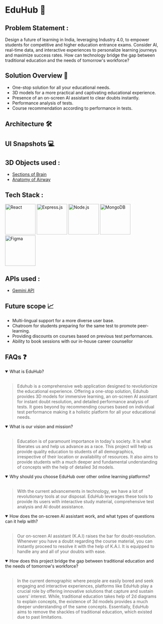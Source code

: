 # EduHub :pushpin:
## Problem Statement :
Design a future of learning in India, leveraging Industry 4.0, to empower students for competitive and higher education entrance exams. Consider AI, real-time data, and interactive experiences to personalize learning journeys and maximize success rates. How can technology bridge the gap between traditional education and the needs of tomorrow's workforce?

## Solution Overview :memo:
* One-stop solution for all your educational needs.
* 3D models for a more practical and captivating educational experience.
* Presence of an on-screen AI assistant to clear doubts instantly.
* Performance analysis of tests.
* Course recommendation according to performance in tests.

## Architecture :hammer_and_wrench:

## UI Snapshots :computer:

## 3D Objects used :
* <a href="https://sketchfab.com/models/24ec03412dd8432bb0d3e750a72608e0/embed">Sections of Brain</a>
* <a href="https://sketchfab.com/models/ad7d7e16b98f421db0cda79f265fcc8d/embed">Anatomy of Airway</a>

## Tech Stack :
<img src="https://user-images.githubusercontent.com/25181517/183897015-94a058a6-b86e-4e42-a37f-bf92061753e5.png" alt="React" width="100"> <img src="https://user-images.githubusercontent.com/25181517/183859966-a3462d8d-1bc7-4880-b353-e2cbed900ed6.png" alt="Express.js" width="100"> <img src="https://user-images.githubusercontent.com/25181517/183568594-85e280a7-0d7e-4d1a-9028-c8c2209e073c.png" alt="Node.js" width="100"> <img src="https://user-images.githubusercontent.com/25181517/182884177-d48a8579-2cd0-447a-b9a6-ffc7cb02560e.png" alt="MongoDB" width="100"> <img src="https://user-images.githubusercontent.com/25181517/189715289-df3ee512-6eca-463f-a0f4-c10d94a06b2f.png" alt="Figma" width="100">

## APIs used :
* <a href="https://ai.google.dev/">Gemini API</a>

## Future scope 📈
* Multi-lingual support for a more diverse user base.
* Chatroom for students preparing for the same test to promote peer-learning.
* Providing discounts on courses based on previous test performances.
* Ability to book sessions with our in-house career counsellor

## FAQs :question:
<details open>
  <summary>What is EduHub?</summary><br>
  <blockquote>Eduhub is a comprehensive web application designed to revolutionize the educational experience. Offering a one-stop solution, Eduhub provides 3D models for immersive learning, an on-screen AI assistant for instant doubt resolution, and detailed performance analysis of tests. It goes beyond by recommending courses based on individual test performance making it a holistic platform for all your educational needs.</blockquote>
</details>
<details open>
  <summary>What is our vision and mission?</summary><br>
  <blockquote>Education is of paramount importance in today's society. It is what liberates us and help us advance as a race. This project will help us provide quality education to students of all demographics, irrespective of their location or availability of resources. It also aims to provide students with a much deeper and fundamental understanding of concepts with the help of detailed 3d models.</blockquote>
</details>
<details open>
  <summary>Why should you choose EduHub over other online learning platforms?</summary><br>
  <blockquote>With the current advancements in technology, we have a lot of revolutionary tools at our disposal. EduHub leverages these tools to provide its users with interactive study material, comprehensive test analysis and AI doubt assistance.</blockquote>
</details>
<details open>
  <summary>How does the on-screen AI assistant work, and what types of questions can it help with?</summary><br>
  <blockquote>Our on-screen AI assistant (K.A.I) raises the bar for doubt-resolution. Whenever you have a doubt regarding the course material, you can instantly proceed to resolve it with the help of K.A.I. It is equipped to handle any and all of your doubts with ease. </blockquote>
</details>
<details open>
  <summary>How does this project bridge the gap between traditional education and the needs of tomorrow's workforce?</summary><br>
  <blockquote>In the current demographic where people are easily bored and seek engaging and interactive experiences, platforms like EduHub play a crucial role by offering innovative solutions that capture and sustain users' interest. While, traditional education takes help of 2d diagrams to explain concepts, the existence of 3d models provides a much deeper understanding of the same concepts. Essentially, EduHub aims to remove the shackles of traditional education, which existed due to past limitations.</blockquote>
</details>

